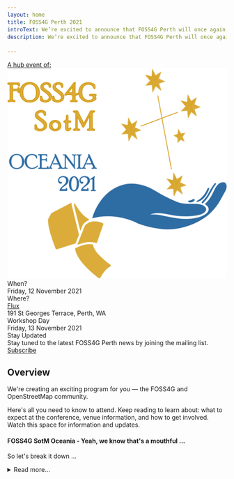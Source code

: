 ```yaml
---
layout: home
title: FOSS4G Perth 2021
introText: We’re excited to announce that FOSS4G Perth will once again be a hub for the region’s premier open source geospatial conference.
description: We’re excited to announce that FOSS4G Perth will once again be a hub for the region’s premier open source geospatial conference.

---
```


<div class="intro-grid">
  <a href="https://osgeo-oceania.org/foss4g-sotm-oceania-conference" target="_blank" rel="noreferrer">
    <div class="logo">
      <div class="tagline">A hub event of:</div>
      <img alt="FOSS4G SOTM Oceania 2021" src="/assets/img/foss4g_2021_logo.png">
    </div>
  </a>
  <div class="intro-text">
    <div class="label">When?</div>
    <div>Friday, 12 November 2021</div>
    <div class="label">Where?</div>
    <div><a href="https://spacecubed.com/space/flux" target="_blank" rel="noreferrer">Flux</a></div>
    <div>191 St Georges Terrace, Perth, WA</div>
    <div class="label">Workshop Day</div>
    <div>Friday, 13 November 2021</div>
    <!-- <div>The University of Western Australia</div> -->
    <div class="label">Stay Updated</div>
    <div>Stay tuned to the latest FOSS4G Perth news by joining the mailing list.</div>
    <div class="button_wrapper">
      <a href="http://eepurl.com/hGw9DL" class="btn" target="_blank" rel="noreferrer">Subscribe</a>
    </div>
  </div>
</div>


## Overview

We're creating an exciting program for you — the FOSS4G and OpenStreetMap community.

Here's all you need to know to attend. Keep reading to learn about: what to expect at the conference, venue information, and how to get involved. Watch this space for information and updates.


#### FOSS4G SotM Oceania - Yeah, we know that's a mouthful ...

So let's break it down ...

<details>
    <summary>Read more...</summary>
    {% include_relative read_more/overview.html %}
</details>

